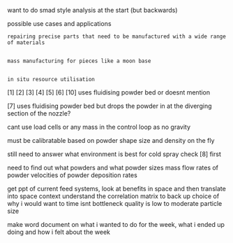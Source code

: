 want to do smad style analysis at the start (but backwards)

possible use cases and applications



    repairing precise parts that need to be manufactured with a wide range of materials


    mass manufacturing for pieces like a moon base

    
    in situ resource utilisation










[1] [2] [3] [4] [5] [6] [10] uses fluidising powder bed or doesnt mention

[7] uses fluidising powder bed but drops the powder in at the diverging section of the nozzle?

cant use load cells or any mass in the control loop as no gravity

must be calibratable based on powder shape size and density on the fly






still need to answer what environment is best for cold spray
check [8] first

need to find out what powders and what powder sizes
mass flow rates of powder
velocities of powder
deposition rates




get ppt of current feed systems, look at benefits in space and then translate into space context
understand the correlation matrix to back up choice of why i would want to 
time isnt bottleneck quality is 
low to moderate particle size

make word document on what i wanted to do for the week, what i ended up doing and how i felt about the week